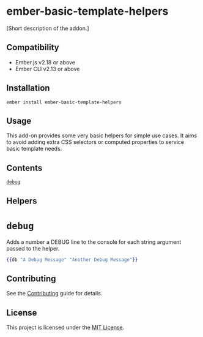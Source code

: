ember-basic-template-helpers
==============================================================================

[Short description of the addon.]


Compatibility
------------------------------------------------------------------------------

* Ember.js v2.18 or above
* Ember CLI v2.13 or above


Installation
------------------------------------------------------------------------------

```
ember install ember-basic-template-helpers
```


Usage
------------------------------------------------------------------------------

This add-on provides some very basic helpers for simple use cases. It aims to avoid adding extra CSS selectors or computed properties to service basic template needs.

Contents
------------------------------------------------------------------------------
[`debug`](#debug)

Helpers
------------------------------------------------------------------------------
# `debug`
Adds a number a DEBUG line to the console for each string argument passed to the helper.

```hbs
{{db "A Debug Message" "Another Debug Message"}}
```


Contributing
------------------------------------------------------------------------------

See the [Contributing](CONTRIBUTING.md) guide for details.


License
------------------------------------------------------------------------------

This project is licensed under the [MIT License](LICENSE.md).
